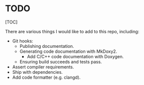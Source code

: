 # TODO

[TOC]

There are various things I would like to add to this repo, including:

- Git hooks:
  - Publishing documentation. 
  - Generating code documentation with MkDoxy2. 
    - Add C/C++ code documentation with Doxygen. 
  - Ensuring build succeeds and tests pass. 
- Assert compiler requirements. 
- Ship with dependencies. 
- Add code formatter (e.g. clangd).
